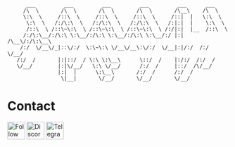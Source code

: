 ```
      ___         ___         ___         ___         ___      ___     
     /\  \       /\  \       /\  \       /\  \       /\__\    /\  \    
     \:\  \     /::\  \     /::\  \     /::\  \     /::|  |   \:\  \   
      \:\  \   /:/\:\  \   /:/\:\  \   /:/\:\  \   /:|:|  |    \:\  \  
      /::\  \ /::\~\:\  \ /::\~\:\  \ /::\~\:\  \ /:/|:|  |__  /::\  \ 
     /:/\:\__/:/\:\ \:\__/:/\:\ \:\__/:/\:\ \:\__/:/ |:| /\__\/:/\:\__\
    /:/  \/__\/_|::\/:/  \:\~\:\ \/__\/__\:\/:/  \/__|:|/:/  /:/  \/__/
   /:/  /       |:|::/  / \:\ \:\__\      \::/  /    |:/:/  /:/  /     
   \/__/        |:|\/__/   \:\ \/__/      /:/  /     |::/  /\/__/      
                |:|  |      \:\__\       /:/  /      /:/  /            
                 \|__|       \/__/       \/__/       \/__/ 
```                                                                          
                                                                          
                                                                          
# Contact
[<img src="https://raw.githubusercontent.com/Raymo111/Raymo111/master/socials/instagram.svg" height="40em" align="center" alt="Follow Raymo111 on Instagram" title="Instagram"/>](https://instagram.com/amir_advari)          [<img src="https://raw.githubusercontent.com/peterthehan/peterthehan/master/assets/discord.svg" height="40em" align="center" alt="Discord" title="Discord"/>](https://instagram.gg/treant)     [<img src="https://user-images.githubusercontent.com/49933115/139837223-bf23d3a9-4638-4e17-994a-ac8678d5f517.png" height="40em" align="center" alt="Telegram" title="Telegram"/>](https://t.me/treant)
